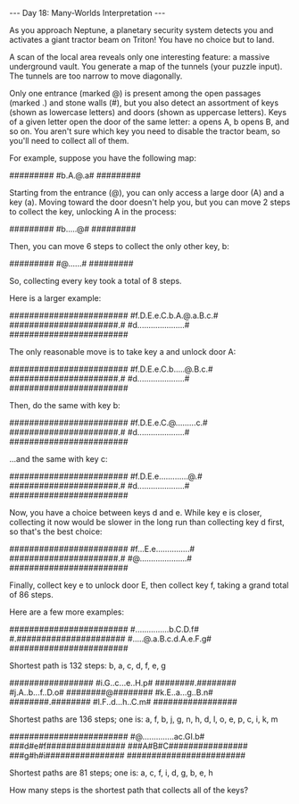 --- Day 18: Many-Worlds Interpretation ---

As you approach Neptune, a planetary security system detects you and activates a giant tractor beam on Triton! You have no choice but to land.

A scan of the local area reveals only one interesting feature: a massive underground vault. You generate a map of the tunnels (your puzzle input). The tunnels are too narrow to move diagonally.

Only one entrance (marked @) is present among the open passages (marked .) and stone walls (#), but you also detect an assortment of keys (shown as lowercase letters) and doors (shown as uppercase letters). Keys of a given letter open the door of the same letter: a opens A, b opens B, and so on. You aren't sure which key you need to disable the tractor beam, so you'll need to collect all of them.

For example, suppose you have the following map:

#########
#b.A.@.a#
#########

Starting from the entrance (@), you can only access a large door (A) and a key (a). Moving toward the door doesn't help you, but you can move 2 steps to collect the key, unlocking A in the process:

#########
#b.....@#
#########

Then, you can move 6 steps to collect the only other key, b:

#########
#@......#
#########

So, collecting every key took a total of 8 steps.

Here is a larger example:

########################
#f.D.E.e.C.b.A.@.a.B.c.#
######################.#
#d.....................#
########################

The only reasonable move is to take key a and unlock door A:

########################
#f.D.E.e.C.b.....@.B.c.#
######################.#
#d.....................#
########################

Then, do the same with key b:

########################
#f.D.E.e.C.@.........c.#
######################.#
#d.....................#
########################

...and the same with key c:

########################
#f.D.E.e.............@.#
######################.#
#d.....................#
########################

Now, you have a choice between keys d and e. While key e is closer, collecting it now would be slower in the long run than collecting key d first, so that's the best choice:

########################
#f...E.e...............#
######################.#
#@.....................#
########################

Finally, collect key e to unlock door E, then collect key f, taking a grand total of 86 steps.

Here are a few more examples:

########################
#...............b.C.D.f#
#.######################
#.....@.a.B.c.d.A.e.F.g#
########################

Shortest path is 132 steps: b, a, c, d, f, e, g

#################
#i.G..c...e..H.p#
########.########
#j.A..b...f..D.o#
########@########
#k.E..a...g..B.n#
########.########
#l.F..d...h..C.m#
#################

Shortest paths are 136 steps;
one is: a, f, b, j, g, n, h, d, l, o, e, p, c, i, k, m

########################
#@..............ac.GI.b#
###d#e#f################
###A#B#C################
###g#h#i################
########################

Shortest paths are 81 steps; one is: a, c, f, i, d, g, b, e, h

How many steps is the shortest path that collects all of the keys?